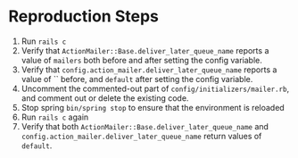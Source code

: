 # Reproduction Steps

1. Run `rails c`
2. Verify that `ActionMailer::Base.deliver_later_queue_name` reports a value of `mailers` both before and after setting
   the config variable.
3. Verify that `config.action_mailer.deliver_later_queue_name` reports a value of `` before, and `default` after setting
   the config variable.
4. Uncomment the commented-out part of `config/initializers/mailer.rb`, and comment out or delete the existing code.
5. Stop spring `bin/spring stop` to ensure that the environment is reloaded
6. Run `rails c` again
7. Verify that both `ActionMailer::Base.deliver_later_queue_name` and `config.action_mailer.deliver_later_queue_name`
   return values of `default`.
